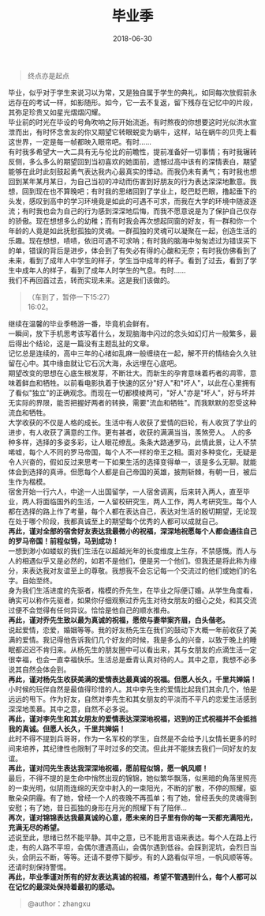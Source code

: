 ﻿---
layout: post
title:  "毕业季"
date:   2018-06-30
excerpt: "When you're gone, the face I came to know is missing too..."
image: "/images/6-30.png"
comments: true
---


> 终点亦是起点 <br/>

毕业，似乎对于学生来说习以为常，又是独自属于学生的典礼，如同每次放假前永远存在的考试一样，如影随形。如今，它一去不复返，留下残存在记忆中的片段，其弥足珍贵又如星光熠熠闪耀。 <br/>
    毕业前的时光在毕设的号角吹响之际开始流逝。有时熬夜的你想要这时光似洪水宣泄而出，有时怀念舍友的你又期望它转眼蜕变为蜗牛，这样，站在蜗牛的贝壳上看这世界，一定是每一帧都映入眼帘吧。有时…… <br/>
    有时我多希望大一大二具有无与伦比的前瞻性，提前准备好一切事情；有时我辗转反侧，多么多么的期望回到当初喜欢的她面前，遗憾过高中该有的深情表白，期望能够在此时此刻鼓起勇气表达我内心最真实的悸动。而我仍未有勇气；有时我也想回到某年某月某日，为自己当初的冲动而伤害到好朋友的行为表达深深地歉意。我想，回到现在也不算晚吧；有时我的思绪回到了学业上，眨巴眨巴眼，撸起垂下的头发，感叹到高中的学习环境竟是如此的可遇不可求，而我在大学的环境中随波逐流；有时我也会为自己的行为感到深深地后悔，而我不愿意说是为了保护自己仅存的骄傲。现在想想多么的幼稚；而有时我会再次想起同窗的好友，有一群和你一个年龄的人竟是如此抚慰孤独的灵魂。一群孤独的灵魂可以凝聚在一起，创造生活的乐趣。现在想想，啧啧，依旧可遇不可求呐；有时我的脑海中匆匆滤过为错误买下的单，错误的背后是进步，体会到了有失必有得的心酸和无奈；有时我仿佛看到了未来，看到了成年人中学生的样子，学生当中成年的样子。看到了过去，看到了学生中成年人的样子，看到了成年人时学生的气息。有时…… <br/>
    我们不再回首过去，转而实现未来。这是我们该做的。 <br/>
> （车到了，暂停一下15:27）<br/>
> 16:02。 <br/>

继续在温馨的毕业季畅游一番，毕竟机会鲜有。 <br/>
    一瞬间，放下手机思考该写着什么，发现脑海中闪过的念头如幻灯片一般繁多，最后得出个结论，这是一篇没有主题乱扯的文章。 <br/>
    记忆总是连续的，高中三年的心绪如乱麻一般缠绕在一起，解不开的情结会久久驻留在心中。其中缘由就让它石沉大海，永远埋在心底吧。 <br/>
    期望改变的思想在心底生根发芽，不断壮大。而新生的孕育意味着朽者的凋零，意味着鲜血和牺牲。以前看电影执着于快速的区分"好人"和"坏人"，以此在心里拥有了看似"独立"的正确观念。而现在一切都模棱两可，"好人"亦是"坏人"，好与坏并无实际的界限，能否把握好两者的转换，需要"流血和牺牲"。而我默默的忍受这种流血和牺牲。 <br/>
    大学收获的不仅是人格的成长。生活中有人收获了爱情的巨轮，有人收货了学业的进步，有人收获了满意的工作。更有甚者，收获的满满当当，羡煞旁人。
    人的多种多样，选择的多姿多彩，让人眼花缭乱。条条大路通罗马，此情此景，让人不禁唏嘘，每个人不同的罗马帝国，每个人不一样的帝王之相。面对多种变化，无疑是令人兴奋的，假如反过来思考一下如果生活的选择变得单一，该是多么无聊。就能体会到选择的真谛。但愿每个人都是自己帝国的英雄，披荆斩棘，有朝一日，被后生作为楷模。 <br/>
    宿舍开始一行六人，中途一人出国留学，一人宿舍调离，后来转入两人，直至毕业，两人将面临国外的生活，一人留校研究生，两人工作，两人考研究生。每个人都在选择的路上作了考量，每个人都在表达自己，表达对生活的殷切期望，无论现在处于哪个阶段，我都真诚至上的期望每个优秀的人都可以成就自己。 <br/>
**再此，谨对全部的宿舍好友表达我最微小的祝福，深深地祝愿每个人都会通往自己的罗马帝国！前程似锦，马到成功！** <br/>
    一想到渺小如蝼蚁的我们生活在以超越光年的长度维度上生存，不禁感慨。而人与人的相遇似乎又是必然的，如若不是他们，便是另一个他们。但我还是将此称为缘分，来表达我对友谊至上的尊敬。我想我不会忘记每一个交流过的他们或她们的名字。自始至终。 <br/>
    身为我们生活进度的先驱者，楷模的乔先生，在毕业之际便订婚。从学生角度看，确实可以称作先驱者，如果你仔细观察过乔先生对待女朋友的细心之处，和其交流过便不会觉得有任何异议。恰恰是他自己的顺水推舟。 <br/>
**再此，谨对乔先生致以最为真诚的祝福，愿侬与妻举案齐眉，白头偕老。** <br/>
    说起爱情，恋爱，婚姻等等。我的好友杨先生在我们的鼓动下大概一年前收获了美满的爱情。我记得他告诉我们几个好友的时候，我是多么的兴奋，以致于晚上的睡眠都迟迟不肯归来。从杨先生的朋友圈中可以看出来，其与女朋友的点滴生活一定很幸福，也会一直幸福快乐。生活总是垂青认真对待的人。其中之意，我想不必多说其自然会体会到。 <br/>
**再此，谨对杨先生收获美满的爱情表达最真诚的祝福。但愿人长久，千里共婵娟！** <br/>
    小时候的玩伴自然是最值得珍惜的人。其中李先生的爱情比起我们其余几个，怕是远远的甩下。作为好友，自然对李先生和其女朋友的平淡而不平凡的恋爱生活感到深深地羡慕。其中之意，自然不必多说。 <br/>
**再此，谨对李先生和其女朋友的爱情表达深深地祝福，迟到的正式祝福并不会抵挡我的真诚。但愿人长久，千里共婵娟！** <br/>
    此时不得不提到兵哥哥，作为一名军校的学生，自然是不会给予儿女情长更多的时间来培养，其纪律性也限制了平时过多的交流。但此并不能抹去我们一同好友的友谊。 <br/>
**再此，谨对闫先生表达我深深地祝福，愿前程似锦，愿一帆风顺！** <br/>
    最后，不得不提的是生命中悄然出现的锦锦，她似繁华飘落，似黑暗的角落里照亮的一束光明，似阴雨连绵的天空中射入的一束阳光，不断的扩散，不停的照耀，驱散朵朵阴霾。有了她，曾经一个人的夜晚不再孤单；有了她，曾经丢失的灵魂得到安慰；有了她，昔日孤独的身形在月光的照耀下有了陪伴... <br/>
**再次，谨对锦锦表达我最真诚的心意，愿未来的日子里有你的每一天都充满阳光，充满无尽的希望。** <br/>
    述说至此，思绪已然不能平静。其中之意，已不能用言语来表达。每个人在路上行走，有的人路不平坦，会偶尔遭遇高山，会偶尔遇到低谷。会踩到泥坑，会烈日当头，会阴云不断，等等。还请不要停下脚步。有的人路看似平坦，一帆风顺等等。还请时刻保持警惕。 <br/>
    **再此，毕业季谨对所有的好友表达真诚的祝福，希望不管遇到什么，每个人都可以在记忆的最深处保持着最初的感动。** <br/>
> @author：zhangxu
    
